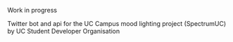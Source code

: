 Work in progress

Twitter bot and api for the UC Campus mood lighting project (SpectrumUC) by UC Student Developer Organisation
